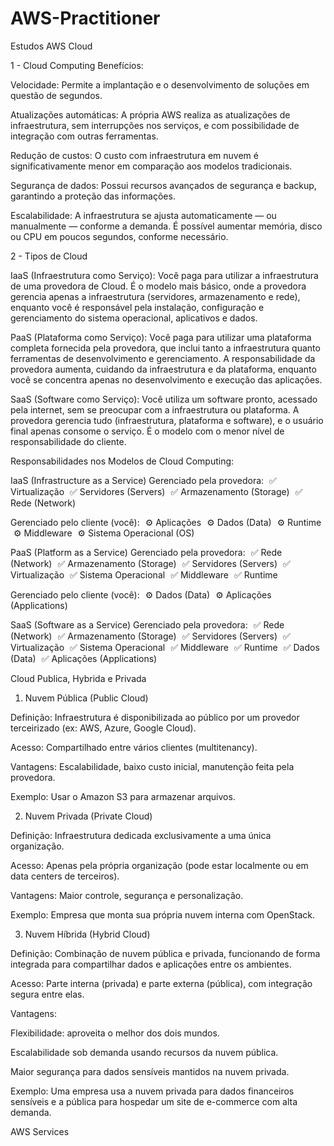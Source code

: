 # AWS-Practitioner
Estudos AWS Cloud


1 - Cloud Computing
Benefícios:

Velocidade: Permite a implantação e o desenvolvimento de soluções em questão de segundos.

Atualizações automáticas: A própria AWS realiza as atualizações de infraestrutura, sem interrupções nos serviços, e com possibilidade de integração com outras ferramentas.

Redução de custos: O custo com infraestrutura em nuvem é significativamente menor em comparação aos modelos tradicionais.

Segurança de dados: Possui recursos avançados de segurança e backup, garantindo a proteção das informações.

Escalabilidade: A infraestrutura se ajusta automaticamente — ou manualmente — conforme a demanda. É possível aumentar memória, disco ou CPU em poucos segundos, conforme necessário.



2 - Tipos de Cloud

IaaS (Infraestrutura como Serviço):
Você paga para utilizar a infraestrutura de uma provedora de Cloud. É o modelo mais básico, onde a provedora gerencia apenas a infraestrutura (servidores, armazenamento e rede), enquanto você é responsável pela instalação, configuração e gerenciamento do sistema operacional, aplicativos e dados.

PaaS (Plataforma como Serviço):
Você paga para utilizar uma plataforma completa fornecida pela provedora, que inclui tanto a infraestrutura quanto ferramentas de desenvolvimento e gerenciamento. A responsabilidade da provedora aumenta, cuidando da infraestrutura e da plataforma, enquanto você se concentra apenas no desenvolvimento e execução das aplicações.

SaaS (Software como Serviço):
Você utiliza um software pronto, acessado pela internet, sem se preocupar com a infraestrutura ou plataforma. A provedora gerencia tudo (infraestrutura, plataforma e software), e o usuário final apenas consome o serviço. É o modelo com o menor nível de responsabilidade do cliente.


Responsabilidades nos Modelos de Cloud Computing:

IaaS (Infrastructure as a Service)
Gerenciado pela provedora:
  ✅ Virtualização
  ✅ Servidores (Servers)
  ✅ Armazenamento (Storage)
  ✅ Rede (Network)

Gerenciado pelo cliente (você):
  ⚙️ Aplicações
  ⚙️ Dados (Data)
  ⚙️ Runtime
  ⚙️ Middleware
  ⚙️ Sistema Operacional (OS)

PaaS (Platform as a Service)
Gerenciado pela provedora:
  ✅ Rede (Network)
  ✅ Armazenamento (Storage)
  ✅ Servidores (Servers)
  ✅ Virtualização
  ✅ Sistema Operacional
  ✅ Middleware
  ✅ Runtime

Gerenciado pelo cliente (você):
  ⚙️ Dados (Data)
  ⚙️ Aplicações (Applications)

SaaS (Software as a Service)
Gerenciado pela provedora:
  ✅ Rede (Network)
  ✅ Armazenamento (Storage)
  ✅ Servidores (Servers)
  ✅ Virtualização
  ✅ Sistema Operacional
  ✅ Middleware
  ✅ Runtime
  ✅ Dados (Data)
  ✅ Aplicações (Applications)



Cloud Publica, Hybrida e  Privada

1. Nuvem Pública (Public Cloud)

Definição: Infraestrutura é disponibilizada ao público por um provedor terceirizado (ex: AWS, Azure, Google Cloud).

Acesso: Compartilhado entre vários clientes (multitenancy).

Vantagens: Escalabilidade, baixo custo inicial, manutenção feita pela provedora.

Exemplo: Usar o Amazon S3 para armazenar arquivos.

2. Nuvem Privada (Private Cloud)

Definição: Infraestrutura dedicada exclusivamente a uma única organização.

Acesso: Apenas pela própria organização (pode estar localmente ou em data centers de terceiros).

Vantagens: Maior controle, segurança e personalização.

Exemplo: Empresa que monta sua própria nuvem interna com OpenStack.

3. Nuvem Híbrida (Hybrid Cloud)

Definição: Combinação de nuvem pública e privada, funcionando de forma integrada para compartilhar dados e aplicações entre os ambientes.

Acesso: Parte interna (privada) e parte externa (pública), com integração segura entre elas.

Vantagens:

Flexibilidade: aproveita o melhor dos dois mundos.

Escalabilidade sob demanda usando recursos da nuvem pública.

Maior segurança para dados sensíveis mantidos na nuvem privada.

Exemplo: Uma empresa usa a nuvem privada para dados financeiros sensíveis e a pública para hospedar um site de e-commerce com alta demanda.



AWS Services 



